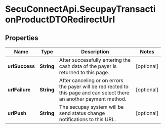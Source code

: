 # SecuConnectApi.SecupayTransactionProductDTORedirectUrl

## Properties
Name | Type | Description | Notes
------------ | ------------- | ------------- | -------------
**urlSuccess** | **String** | After successfully entering the cash data of the payer is returned to this page. | [optional] 
**urlFailure** | **String** | After canceling or on errors the payer will be redirected to this page and can select there an another payment method. | [optional] 
**urlPush** | **String** | The secupay system will be send status change notifications to this URL. | [optional] 


